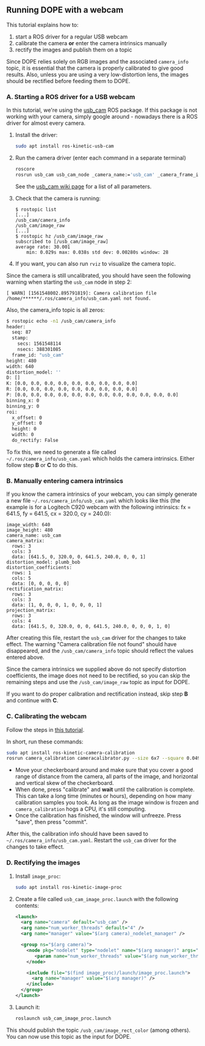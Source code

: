 ## Running DOPE with a webcam

This tutorial explains how to:

1. start a ROS driver for a regular USB webcam
2. calibrate the camera **or** enter the camera intrinsics manually
3. rectify the images and publish them on a topic

Since DOPE relies solely on RGB images and the associated `camera_info` topic,
it is essential that the camera is properly calibrated to give good results.
Also, unless you are using a very low-distortion lens, the images should be
rectified before feeding them to DOPE.

### A. Starting a ROS driver for a USB webcam

In this tutorial, we're using the [usb_cam](http://wiki.ros.org/usb_cam)
ROS package. If this package is not working with your camera, simply google
around - nowadays there is a ROS driver for almost every camera.

1. Install the driver:

    ```bash
    sudo apt install ros-kinetic-usb-cam
    ```

2. Run the camera driver (enter each command in a separate terminal)

    ```bash
    roscore
    rosrun usb_cam usb_cam_node _camera_name:='usb_cam' _camera_frame_id:='usb_cam'
    ```

    See the [usb_cam wiki page](http://wiki.ros.org/usb_cam) for a list of all
    parameters.

3. Check that the camera is running:

    ```
    $ rostopic list
    [...]
    /usb_cam/camera_info
    /usb_cam/image_raw
    [...]
    $ rostopic hz /usb_cam/image_raw
    subscribed to [/usb_cam/image_raw]
    average rate: 30.001
     	min: 0.029s max: 0.038s std dev: 0.00280s window: 28
    ```

4. If you want, you can also run `rviz` to visualize the camera topic.

Since the camera is still uncalibrated, you should have seen the following
warning when starting the `usb_cam` node in step 2:

```
[ WARN] [1561548002.895791819]: Camera calibration file /home/******/.ros/camera_info/usb_cam.yaml not found.
```

Also, the camera_info topic is all zeros:

```bash
$ rostopic echo -n1 /usb_cam/camera_info
header:
  seq: 87
  stamp:
    secs: 1561548114
    nsecs: 388301085
  frame_id: "usb_cam"
height: 480
width: 640
distortion_model: ''
D: []
K: [0.0, 0.0, 0.0, 0.0, 0.0, 0.0, 0.0, 0.0, 0.0]
R: [0.0, 0.0, 0.0, 0.0, 0.0, 0.0, 0.0, 0.0, 0.0]
P: [0.0, 0.0, 0.0, 0.0, 0.0, 0.0, 0.0, 0.0, 0.0, 0.0, 0.0, 0.0]
binning_x: 0
binning_y: 0
roi:
  x_offset: 0
  y_offset: 0
  height: 0
  width: 0
  do_rectify: False
```

To fix this, we need to generate a file called
`~/.ros/camera_info/usb_cam.yaml` which holds the camera intrinsics. Either
follow step **B** or **C** to do this.

### B. Manually entering camera intrinsics

If you know the camera intrinsics of your webcam, you can simply generate a new
file `~/.ros/camera_info/usb_cam.yaml` which looks like this (the example is
for a Logitech C920 webcam with the following intrinsics: fx = 641.5,
fy = 641.5, cx = 320.0, cy = 240.0):


```
image_width: 640
image_height: 480
camera_name: usb_cam
camera_matrix:
  rows: 3
  cols: 3
  data: [641.5, 0, 320.0, 0, 641.5, 240.0, 0, 0, 1]
distortion_model: plumb_bob
distortion_coefficients:
  rows: 1
  cols: 5
  data: [0, 0, 0, 0, 0]
rectification_matrix:
  rows: 3
  cols: 3
  data: [1, 0, 0, 0, 1, 0, 0, 0, 1]
projection_matrix:
  rows: 3
  cols: 4
  data: [641.5, 0, 320.0, 0, 0, 641.5, 240.0, 0, 0, 0, 1, 0]
```

After creating this file, restart the `usb_cam` driver for the changes to take
effect. The warning "Camera calibration file not found" should have
disappeared, and the `/usb_cam/camera_info` topic should reflect the values
entered above.

Since the camera intrinsics we supplied above do not specify distortion
coefficients, the image does not need to be rectified, so you can skip the
remaining steps and use the `/usb_cam/image_raw` topic as input for DOPE.

If you want to do proper calibration and rectification instead, skip step **B**
and continue with **C**.

### C. Calibrating the webcam

Follow the steps in [this tutorial](http://wiki.ros.org/camera_calibration/Tutorials/MonocularCalibration).

In short, run these commands:

```bash
sudo apt install ros-kinetic-camera-calibration
rosrun camera_calibration cameracalibrator.py --size 6x7 --square 0.0495 image:=/usb_cam/image_raw camera:=/usb_cam   # adjust these values to your checkerboard
```

* Move your checkerboard around and make sure that you cover a good range of
  distance from the camera, all parts of the image, and horizontal and vertical
  skew of the checkerboard.
* When done, press "calibrate" and **wait** until the calibration is complete.
  This can take a long time (minutes or hours), depending on how many
  calibration samples you took. As long as the image window is frozen and
  `camera_calibration` hogs a CPU, it's still computing.
* Once the calibration has finished, the window will unfreeze. Press "save",
  then press "commit".

After this, the calibration info should have been saved to
`~/.ros/camera_info/usb_cam.yaml`. Restart the `usb_cam` driver for the changes
to take effect.


### D. Rectifying the images

1. Install `image_proc`:

    ```bash
    sudo apt install ros-kinetic-image-proc
    ```

2. Create a file called `usb_cam_image_proc.launch` with the following contents:

    ```xml
    <launch>
      <arg name="camera" default="usb_cam" />
      <arg name="num_worker_threads" default="4" />
      <arg name="manager" value="$(arg camera)_nodelet_manager" />

      <group ns="$(arg camera)">
        <node pkg="nodelet" type="nodelet" name="$(arg manager)" args="manager" output="screen">
           <param name="num_worker_threads" value="$(arg num_worker_threads)" />
        </node>

        <include file="$(find image_proc)/launch/image_proc.launch">
          <arg name="manager" value="$(arg manager)" />
        </include>
      </group>
    </launch>
    ```

3. Launch it:

    ```bash
    roslaunch usb_cam_image_proc.launch
    ```

This should publish the topic `/usb_cam/image_rect_color` (among others). You
can now use this topic as the input for DOPE.
